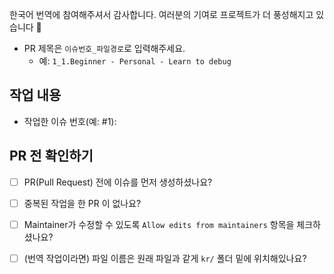 한국어 번역에 참여해주셔서 감사합니다. 여러분의 기여로 프로젝트가 더 풍성해지고 있습니다 :tada:
- PR 제목은 `이슈번호_파일경로`로 입력해주세요.
  - 예: `1_1.Beginner - Personal - Learn to debug`

## 작업 내용 
- 작업한 이슈 번호(예: #1):

## PR 전 확인하기
- [ ] PR(Pull Request) 전에 이슈를 먼저 생성하셨나요?
- [ ] 중복된 작업을 한 PR 이 없나요?
- [ ] Maintainer가 수정할 수 있도록 `Allow edits from maintainers` 항목을 체크하셨나요?
- [ ] (번역 작업이라면) 파일 이름은 원래 파일과 같게 `kr/` 폴더 밑에 위치해있나요?

